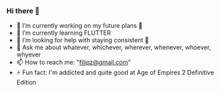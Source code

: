 ### Hi there 👋

- 🔭 I’m currently working on my future plans 📅
- 🌱 I’m currently learning FLUTTER 
- 🤔 I’m looking for help with staying consistent 💪
- 💬 Ask me about whatever, whichever, wherever, whenever, whoever, whyever
- 📫 How to reach me: "filipz@gmail.com"
- ⚡ Fun fact: I'm addicted and quite good at Age of Empires 2 Definitive Edition 
